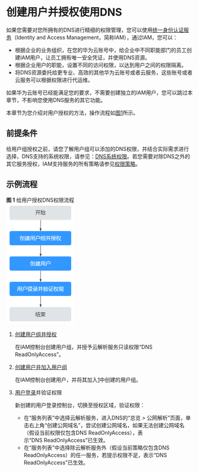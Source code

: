 # 创建用户并授权使用DNS<a name="dns_usermanual_0027"></a>

如果您需要对您所拥有的DNS进行精细的权限管理，您可以使用[统一身份认证服务](https://support.huaweicloud.com/productdesc-iam/iam_01_0026.html)（Identity and Access Management，简称IAM），通过IAM，您可以：

-   根据企业的业务组织，在您的华为云账号中，给企业中不同职能部门的员工创建IAM用户，让员工拥有唯一安全凭证，并使用DNS资源。
-   根据企业用户的职能，设置不同的访问权限，以达到用户之间的权限隔离。
-   将DNS资源委托给更专业、高效的其他华为云账号或者云服务，这些账号或者云服务可以根据权限进行代运维。

如果华为云账号已经能满足您的要求，不需要创建独立的IAM用户，您可以跳过本章节，不影响您使用DNS服务的其它功能。

本章节为您介绍对用户授权的方法，操作流程如[图1](#zh-cn_topic_0172268189_fig12481104618719)所示。

## 前提条件<a name="zh-cn_topic_0172268189_section1778196161211"></a>

给用户组授权之前，请您了解用户组可以添加的DNS权限，并结合实际需求进行选择，DNS支持的系统权限，请参见：[DNS系统权限](https://support.huaweicloud.com/productdesc-dns/dns_pd_0002.html)。若您需要对除DNS之外的其它服务授权，IAM支持服务的所有策略请参见[权限策略](https://support.huaweicloud.com/permissions/policy_list.html?product=dns)。

## 示例流程<a name="section3547133433710"></a>

**图 1**  给用户授权DNS权限流程<a name="zh-cn_topic_0172268189_fig12481104618719"></a>  
![](figures/给用户授权DNS权限流程.png "给用户授权DNS权限流程")

1.  <a name="zh-cn_topic_0172268189_li10269636890"></a>[创建用户组并授权](https://support.huaweicloud.com/usermanual-iam/iam_03_0001.html)

    在IAM控制台创建用户组，并授予云解析服务只读权限“DNS ReadOnlyAccess”。

2.  [创建用户并加入用户组](https://support.huaweicloud.com/usermanual-iam/iam_02_0001.html)

    在IAM控制台创建用户，并将其加入[1](#zh-cn_topic_0172268189_li10269636890)中创建的用户组。

3.  [用户登录](https://support.huaweicloud.com/usermanual-iam/iam_01_0552.html)并验证权限

    新创建的用户登录控制台，切换至授权区域，验证权限：

    -   在“服务列表”中选择云解析服务，进入DNS的“总览 \> 公网解析”页面，单击右上角“创建公网域名”，尝试创建公网域名，如果无法创建公网域名（假设当前权限仅包含DNS ReadOnlyAccess），表示“DNS ReadOnlyAccess”已生效。
    -   在“服务列表”中选择除云解析服务外（假设当前策略仅包含DNS ReadOnlyAccess）的任一服务，若提示权限不足，表示“DNS ReadOnlyAccess”已生效。


